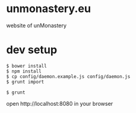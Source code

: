 unmonastery.eu
==============

website of unMonastery

# dev setup

```shell
$ bower install
$ npm install
$ cp config/daemon.example.js config/daemon.js
$ grunt import

$ grunt
```
open http://localhost:8080 in your browser

